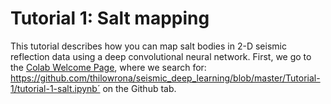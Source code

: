# Tutorial 1: Salt mapping #
This tutorial describes how you can map salt bodies in 2-D seismic reflection data using a deep convolutional neural network. First, we go to the [Colab Welcome Page](https://colab.research.google.com/notebooks/welcome.ipynb#recent=true), where we search for:
https://github.com/thilowrona/seismic_deep_learning/blob/master/Tutorial-1/tutorial-1-salt.ipynb´
on the Github tab.

